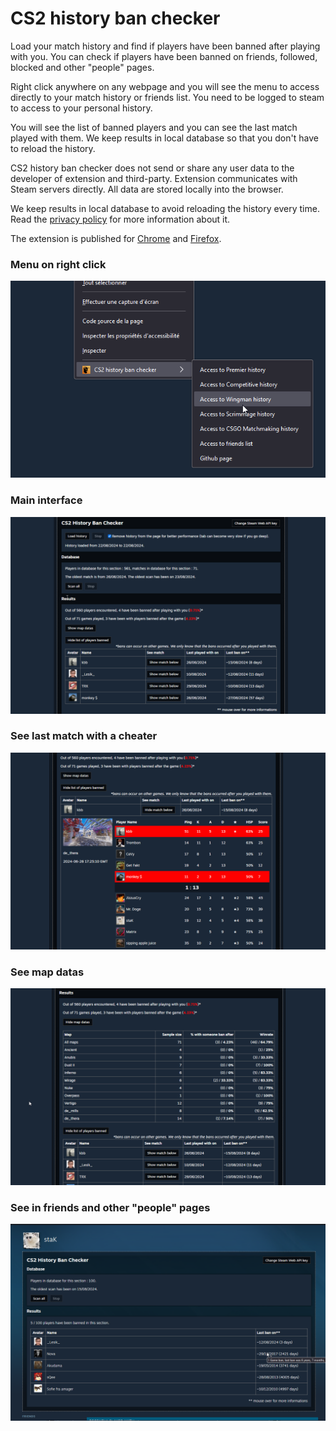# CS2 history ban checker

Load your match history and find if players have been banned after playing with you.
You can check if players have been banned on friends, followed, blocked and other "people" pages.

Right click anywhere on any webpage and you will see the menu to access directly to your match history or friends list. You need to be logged to steam to access to your personal history.

You will see the list of banned players and you can see the last match played with them. We keep results in local database so that you don't have to reload the history.

CS2 history ban checker does not send or share any user data to the developer of extension and third-party. Extension communicates with Steam servers directly. All data are stored locally into the browser.

We keep results in local database to avoid reloading the history every time.  
Read the [privacy policy](./privacy-policy.md) for more information about it.

The extension is published for [Chrome](https://chromewebstore.google.com/detail/pniajbbemhplaefaikpgfipmopopjeob) and [Firefox](https://addons.mozilla.org/fr/firefox/addon/cs2-history-ban-checker/).

### Menu on right click

![](./readme/capture3.png)

### Main interface

![](./readme/capture1-v2.2.2.png)

### See last match with a cheater

![](./readme/capture2-v2.2.2.png)

### See map datas

![](./readme/capture3-v2.2.2.png)

### See in friends and other "people" pages

![](./readme/capture4.png)
